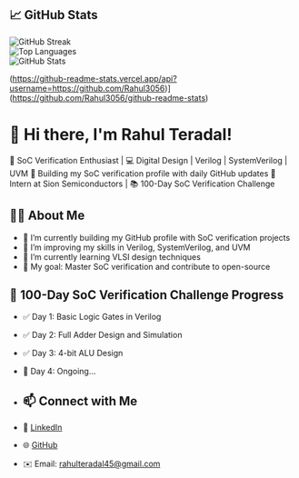 ## 📈 GitHub Stats
![GitHub Streak](https://github-readme-streak-stats.herokuapp.com/?user=Rahul3056&theme=radical)  
![Top Languages](https://github-readme-stats.vercel.app/api/top-langs/?username=Rahul3056&layout=compact&theme=radical)  
![GitHub Stats](https://github-readme-stats.vercel.app/api?username=Rahul3056&show_icons=true&theme=radical)


(https://github-readme-stats.vercel.app/api?username=https://github.com/Rahul3056)](https://github.com/Rahul3056/github-readme-stats)
# 👋 Hi there, I'm Rahul Teradal!
🎯 SoC Verification Enthusiast | 💻 Digital Design | Verilog | SystemVerilog | UVM
🚀 Building my SoC verification profile with daily GitHub updates
🧠 Intern at Sion Semiconductors | 📚 100-Day SoC Verification Challenge


## 🧑‍💻 About Me
- 🔭 I’m currently building my GitHub profile with SoC verification projects
- 📖 I’m improving my skills in Verilog, SystemVerilog, and UVM
- 🌱 I’m currently learning VLSI design techniques
- 🎯 My goal: Master SoC verification and contribute to open-source

## 📅 100-Day SoC Verification Challenge Progress
- ✅ Day 1: Basic Logic Gates in Verilog
- ✅ Day 2: Full Adder Design and Simulation
- ✅ Day 3: 4-bit ALU Design
- 🚧 Day 4: Ongoing...

- ## 📫 Connect with Me
- 💼 [LinkedIn](https://www.linkedin.com/in/rahulteradal/)
- 🌐 [GitHub](https://github.com/Rahul3056)
- ✉️ Email: rahulteradal45@gmail.com
